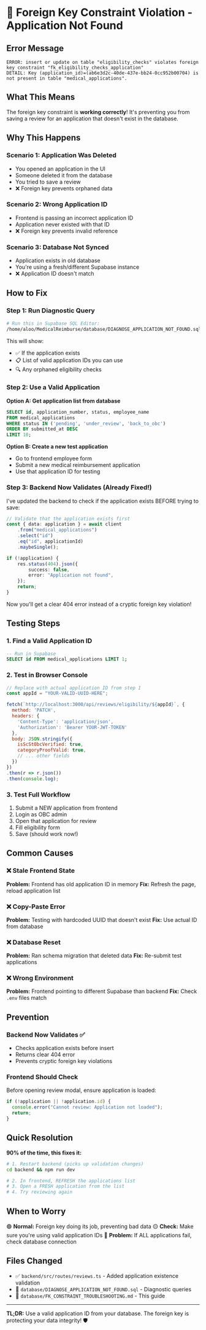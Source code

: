 # 🔴 Foreign Key Constraint Violation - Application Not Found

## Error Message
```
ERROR: insert or update on table "eligibility_checks" violates foreign key constraint "fk_eligibility_checks_application"
DETAIL: Key (application_id)=(ab6e3d2c-40de-437e-bb24-0cc952b00704) is not present in table "medical_applications".
```

## What This Means
The foreign key constraint is **working correctly**! It's preventing you from saving a review for an application that doesn't exist in the database.

## Why This Happens

### Scenario 1: Application Was Deleted
- You opened an application in the UI
- Someone deleted it from the database
- You tried to save a review
- ❌ Foreign key prevents orphaned data

### Scenario 2: Wrong Application ID
- Frontend is passing an incorrect application ID
- Application never existed with that ID
- ❌ Foreign key prevents invalid reference

### Scenario 3: Database Not Synced
- Application exists in old database
- You're using a fresh/different Supabase instance
- ❌ Application ID doesn't match

## How to Fix

### Step 1: Run Diagnostic Query
```bash
# Run this in Supabase SQL Editor:
/home/aloo/MedicalReimburse/database/DIAGNOSE_APPLICATION_NOT_FOUND.sql
```

This will show:
- ✅ If the application exists
- 📋 List of valid application IDs you can use
- 🔍 Any orphaned eligibility checks

### Step 2: Use a Valid Application

**Option A: Get application list from database**
```sql
SELECT id, application_number, status, employee_name
FROM medical_applications
WHERE status IN ('pending', 'under_review', 'back_to_obc')
ORDER BY submitted_at DESC
LIMIT 10;
```

**Option B: Create a new test application**
- Go to frontend employee form
- Submit a new medical reimbursement application
- Use that application ID for testing

### Step 3: Backend Now Validates (Already Fixed!)

I've updated the backend to check if the application exists BEFORE trying to save:

```typescript
// Validate that the application exists first
const { data: application } = await client
    .from("medical_applications")
    .select("id")
    .eq("id", applicationId)
    .maybeSingle();

if (!application) {
    res.status(404).json({
        success: false,
        error: "Application not found",
    });
    return;
}
```

Now you'll get a clear 404 error instead of a cryptic foreign key violation!

## Testing Steps

### 1. Find a Valid Application ID
```sql
-- Run in Supabase
SELECT id FROM medical_applications LIMIT 1;
```

### 2. Test in Browser Console
```javascript
// Replace with actual application ID from step 1
const appId = "YOUR-VALID-UUID-HERE";

fetch(`http://localhost:3000/api/reviews/eligibility/${appId}`, {
  method: 'PATCH',
  headers: {
    'Content-Type': 'application/json',
    'Authorization': 'Bearer YOUR-JWT-TOKEN'
  },
  body: JSON.stringify({
    isScStObcVerified: true,
    categoryProofValid: true,
    // ... other fields
  })
})
.then(r => r.json())
.then(console.log);
```

### 3. Test Full Workflow
1. Submit a NEW application from frontend
2. Login as OBC admin
3. Open that application for review
4. Fill eligibility form
5. Save (should work now!)

## Common Causes

### ❌ Stale Frontend State
**Problem:** Frontend has old application ID in memory
**Fix:** Refresh the page, reload application list

### ❌ Copy-Paste Error
**Problem:** Testing with hardcoded UUID that doesn't exist
**Fix:** Use actual ID from database

### ❌ Database Reset
**Problem:** Ran schema migration that deleted data
**Fix:** Re-submit test applications

### ❌ Wrong Environment
**Problem:** Frontend pointing to different Supabase than backend
**Fix:** Check `.env` files match

## Prevention

### Backend Now Validates ✅
- Checks application exists before insert
- Returns clear 404 error
- Prevents cryptic foreign key violations

### Frontend Should Check
Before opening review modal, ensure application is loaded:
```typescript
if (!application || !application.id) {
  console.error("Cannot review: Application not loaded");
  return;
}
```

## Quick Resolution

**90% of the time, this fixes it:**

```bash
# 1. Restart backend (picks up validation changes)
cd backend && npm run dev

# 2. In frontend, REFRESH the applications list
# 3. Open a FRESH application from the list
# 4. Try reviewing again
```

## When to Worry

🟢 **Normal:** Foreign key doing its job, preventing bad data
🟡 **Check:** Make sure you're using valid application IDs
🔴 **Problem:** If ALL applications fail, check database connection

## Files Changed

- ✅ `backend/src/routes/reviews.ts` - Added application existence validation
- 📄 `database/DIAGNOSE_APPLICATION_NOT_FOUND.sql` - Diagnostic queries
- 📄 `database/FK_CONSTRAINT_TROUBLESHOOTING.md` - This guide

---

**TL;DR:** Use a valid application ID from your database. The foreign key is protecting your data integrity! 🛡️
